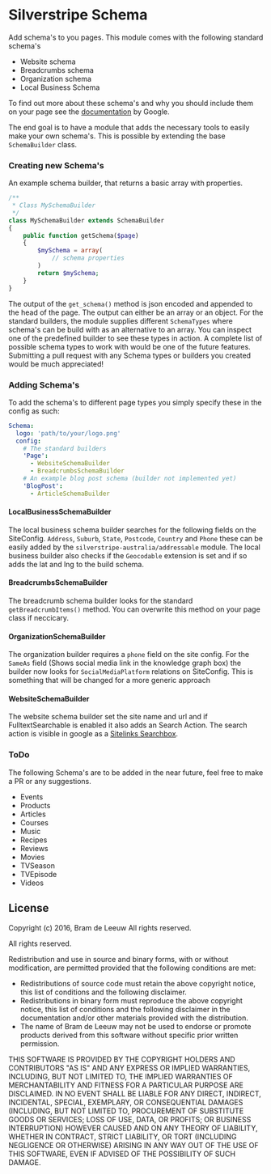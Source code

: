 # Silverstripe Schema

Add schema's to you pages. This module comes with the following standard schema's
- Website schema
- Breadcrumbs schema
- Organization schema
- Local Business Schema

To find out more about these schema's and why you should include them on your page see the [documentation](https://developers.google.com/search/docs/data-types/data-type-selector) by Google.

The end goal is to have a module that adds the necessary tools to easily make your own schema's. This is possible by extending the base `SchemaBuilder` class.
 
### Creating new Schema's
 
An example schema builder, that returns a basic array with properties.
```php
/**
 * Class MySchemaBuilder
 */
class MySchemaBuilder extends SchemaBuilder 
{
    public function getSchema($page)
    {
        $mySchema = array(
            // schema properties
        )
        return $mySchema;
    }
}
```
The output of the `get_schema()` method is json encoded and appended to the head of the page.
The output can either be an array or an object. For the standard builders, the module supplies different `SchemaTypes` where schema's can be build with as an alternative to an array.
You can inspect one of the predefined builder to see these types in action. A complete list of possible schema types to work with would be 
one of the future features. Submitting a pull request with any Schema types or builders you created would be much appreciated!  

### Adding Schema's

To add the schema's to different page types you simply specify these in the config as such:
```yaml
Schema:
  logo: 'path/to/your/logo.png'
  config:
    # The standard builders
    'Page':
      - WebsiteSchemaBuilder
      - BreadcrumbsSchemaBuilder
    # An example blog post schema (builder not implemented yet)
    'BlogPost':
      - ArticleSchemaBuilder
```

#### LocalBusinessSchemaBuilder

The local business schema builder searches for the following fields on the SiteConfig. `Address`, `Suburb`, `State`, `Postcode`, `Country` and `Phone` these can be easily added by the `silverstripe-australia/addressable` module. 
The local business builder also checks if the `Geocodable` extension is set and if so adds the lat and lng to the build schema. 

#### BreadcrumbsSchemaBuilder

The breadcrumb schema builder looks for the standard `getBreadcrumbItems()` method. 
You can overwrite this method on your page class if neccicary.

#### OrganizationSchemaBuilder

The organization builder requires a `phone` field on the site config. 
For the `SameAs` field (Shows social media link in the knowledge graph box) the builder now looks for `SocialMediaPlatform` relations on SiteConfig. 
This is something that will be changed for a more generic approach  

#### WebsiteSchemaBuilder

The website schema builder set the site name and url and if FulltextSearchable is enabled it also adds an Search Action. 
The search action is visible in google as a [Sitelinks Searchbox](https://developers.google.com/search/docs/data-types/sitelinks-searchbox).

### ToDo

The following Schema's are to be added in the near future, feel free to make a PR or any suggestions.

- Events
- Products
- Articles
- Courses
- Music
- Recipes
- Reviews
- Movies
- TVSeason
- TVEpisode
- Videos

## License

Copyright (c) 2016, Bram de Leeuw
All rights reserved.

All rights reserved.

Redistribution and use in source and binary forms, with or without
modification, are permitted provided that the following conditions are met:

 * Redistributions of source code must retain the above copyright
   notice, this list of conditions and the following disclaimer.
 * Redistributions in binary form must reproduce the above copyright
   notice, this list of conditions and the following disclaimer in the
   documentation and/or other materials provided with the distribution.
 * The name of Bram de Leeuw may not be used to endorse or promote products
   derived from this software without specific prior written permission.

THIS SOFTWARE IS PROVIDED BY THE COPYRIGHT HOLDERS AND CONTRIBUTORS "AS IS" AND
ANY EXPRESS OR IMPLIED WARRANTIES, INCLUDING, BUT NOT LIMITED TO, THE IMPLIED
WARRANTIES OF MERCHANTABILITY AND FITNESS FOR A PARTICULAR PURPOSE ARE
DISCLAIMED. IN NO EVENT SHALL <COPYRIGHT HOLDER> BE LIABLE FOR ANY
DIRECT, INDIRECT, INCIDENTAL, SPECIAL, EXEMPLARY, OR CONSEQUENTIAL DAMAGES
(INCLUDING, BUT NOT LIMITED TO, PROCUREMENT OF SUBSTITUTE GOODS OR SERVICES;
LOSS OF USE, DATA, OR PROFITS; OR BUSINESS INTERRUPTION) HOWEVER CAUSED AND
ON ANY THEORY OF LIABILITY, WHETHER IN CONTRACT, STRICT LIABILITY, OR TORT
(INCLUDING NEGLIGENCE OR OTHERWISE) ARISING IN ANY WAY OUT OF THE USE OF THIS
SOFTWARE, EVEN IF ADVISED OF THE POSSIBILITY OF SUCH DAMAGE.